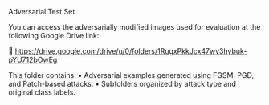 Adversarial Test Set

You can access the adversarially modified images used for evaluation at the following Google Drive link:

🔗 https://drive.google.com/drive/u/0/folders/1RugxPkkJcx47wv3hybuk-pYU712bOwEg

This folder contains:
•⁠  ⁠Adversarial examples generated using FGSM, PGD, and Patch-based attacks.
•⁠  ⁠Subfolders organized by attack type and original class labels.
